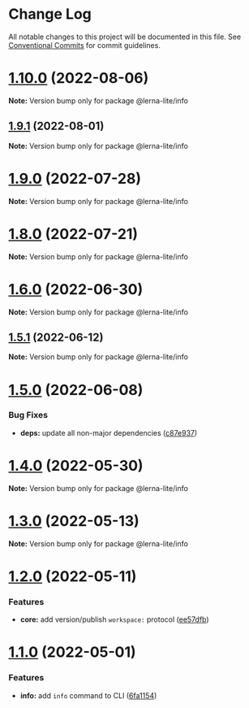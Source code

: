 # Change Log

All notable changes to this project will be documented in this file.
See [Conventional Commits](https://conventionalcommits.org) for commit guidelines.

# [1.10.0](https://github.com/ghiscoding/lerna-lite/compare/v1.9.1...v1.10.0) (2022-08-06)

**Note:** Version bump only for package @lerna-lite/info

## [1.9.1](https://github.com/ghiscoding/lerna-lite/compare/v1.9.0...v1.9.1) (2022-08-01)

**Note:** Version bump only for package @lerna-lite/info

# [1.9.0](https://github.com/ghiscoding/lerna-lite/compare/v1.8.0...v1.9.0) (2022-07-28)

**Note:** Version bump only for package @lerna-lite/info

# [1.8.0](https://github.com/ghiscoding/lerna-lite/compare/v1.6.0...v1.8.0) (2022-07-21)

**Note:** Version bump only for package @lerna-lite/info

# [1.6.0](https://github.com/ghiscoding/lerna-lite/compare/v1.5.1...v1.6.0) (2022-06-30)

**Note:** Version bump only for package @lerna-lite/info

## [1.5.1](https://github.com/ghiscoding/lerna-lite/compare/v1.5.0...v1.5.1) (2022-06-12)

**Note:** Version bump only for package @lerna-lite/info

# [1.5.0](https://github.com/ghiscoding/lerna-lite/compare/v1.4.0...v1.5.0) (2022-06-08)

### Bug Fixes

* **deps:** update all non-major dependencies ([c87e937](https://github.com/ghiscoding/lerna-lite/commit/c87e937da725a1d8fa1d685bc3957baf0bcedcee))

# [1.4.0](https://github.com/ghiscoding/lerna-lite/compare/v1.3.0...v1.4.0) (2022-05-30)

**Note:** Version bump only for package @lerna-lite/info

# [1.3.0](https://github.com/ghiscoding/lerna-lite/compare/v1.2.0...v1.3.0) (2022-05-13)

**Note:** Version bump only for package @lerna-lite/info

# [1.2.0](https://github.com/ghiscoding/lerna-lite/compare/v1.1.1...v1.2.0) (2022-05-11)

### Features

* **core:** add version/publish `workspace:` protocol ([ee57dfb](https://github.com/ghiscoding/lerna-lite/commit/ee57dfbb3ad26cd4bd722e1b54941360ec22f698))

# [1.1.0](https://github.com/ghiscoding/lerna-lite/compare/v1.0.5...v1.1.0) (2022-05-01)

### Features

* **info:** add `info` command to CLI ([6fa1154](https://github.com/ghiscoding/lerna-lite/commit/6fa1154a9412c78f26585f41d5612ad083d4494a))
